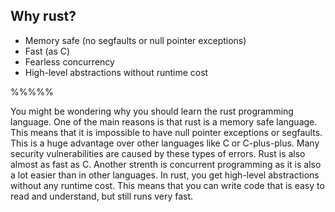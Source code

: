 ## Why rust?

- Memory safe (no segfaults or null pointer exceptions)
- Fast (as C)
- Fearless concurrency
- High-level abstractions without runtime cost

%%%%%

You might be wondering why you should learn the rust programming language. One of the main reasons is that rust is a memory safe language. This means that it is impossible to have null pointer exceptions or segfaults. This is a huge advantage over other languages like C or C-plus-plus. Many security vulnerabilities are caused by these types of errors. Rust is also almost as fast as C. Another strenth is concurrent programming as it is also a lot easier than in other languages. In rust, you get high-level abstractions without any runtime cost. This means that you can write code that is easy to read and understand, but still runs very fast.